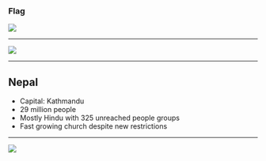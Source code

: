 ### Flag

![](https://upload.wikimedia.org/wikipedia/commons/9/9b/Flag_of_Nepal.svg)

---

![](https://upload.wikimedia.org/wikipedia/commons/d/d4/Nepal_%28orthographic_projection%29.svg)

---

## Nepal

-   Capital: Kathmandu
-   29 million people
-   Mostly Hindu with 325 unreached people groups
-   Fast growing church despite new restrictions

---

![](https://player.vimeo.com/video/22660766)
